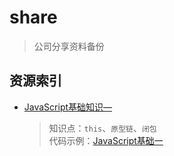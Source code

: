 # share

> 公司分享资料备份

## 资源索引

* [JavaScript基础知识—](ppt/JavaScript基础一.pptx)
  
  > 知识点：`this`、`原型链`、`闭包`  
  > 代码示例：[JavaScript基础一](coding/JavaScript基础一)
  